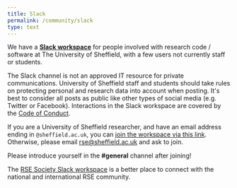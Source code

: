 ```yaml
---
title: Slack
permalink: /community/slack
type: text
---
```


We have a **[Slack workspace](https://join.slack.com/t/RSE-UoS/signup)** for people involved with research code / software at The University of Sheffield, with a few users not currently staff or students.

The Slack channel is not an approved IT resource for private communications. University of Sheffield staff and students should take rules on protecting personal and research data into account when posting. It's best to consider all posts as public like other types of social media (e.g. Twitter or Facebook). Interactions in the Slack workspace are covered by the [Code of Conduct](code_of_conduct).

If you are a University of Sheffield researcher, and have an email address ending in `@sheffield.ac.uk`, you can [join the workspace via this link](https://join.slack.com/t/RSE-UoS/signup). Otherwise, please email [rse@sheffield.ac.uk](mailto:rse@sheffield.ac.uk) and ask to join.

Please introduce yourself in the **#general** channel after joining!

The [RSE Society Slack workspace](https://society-rse.org/join-us/) is a better place to connect with the national and international RSE community.
